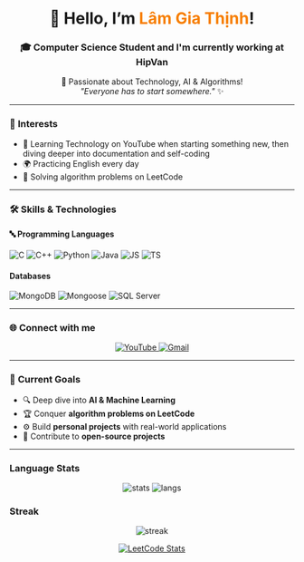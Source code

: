 <h1 align="center">👋 Hello, I’m <span style="color:#F77F00;">Lâm Gia Thịnh</span>!</h1>
<h3 align="center">🎓 Computer Science Student and I'm currently working at HipVan</h3>

<p align="center">
  🚀 Passionate about Technology, AI & Algorithms! <br>
  <i>"Everyone has to start somewhere."</i> ✨
</p>

---

### 🌟 **Interests**
- 🎥 Learning Technology on YouTube when starting something new, then diving deeper into documentation and self-coding  
- 🌍 Practicing English every day  
- 🧩 Solving algorithm problems on LeetCode  

---

### 🛠️ Skills & Technologies

#### 🔤 Programming Languages
![C](https://img.shields.io/badge/C-00599C?style=for-the-badge&logo=c&logoColor=white)
![C++](https://img.shields.io/badge/C++-004482?style=for-the-badge&logo=cplusplus&logoColor=white)
![Python](https://img.shields.io/badge/Python-3670A0?style=for-the-badge&logo=python&logoColor=ffdd54)
![Java](https://img.shields.io/badge/Java-ED8B00?style=for-the-badge&logo=java&logoColor=white)
![JS](https://img.shields.io/badge/JavaScript-F7E017?style=for-the-badge&logo=javascript&logoColor=000)
![TS](https://img.shields.io/badge/TypeScript-3178C6?style=for-the-badge&logo=typescript&logoColor=white)

#### Databases
![MongoDB](https://img.shields.io/badge/MongoDB-4EA94B?style=for-the-badge&logo=mongodb&logoColor=white)
![Mongoose](https://img.shields.io/badge/Mongoose-880000?style=for-the-badge&logo=mongoose&logoColor=white)
![SQL Server](https://img.shields.io/badge/Microsoft_SQL_Server-CC2927?style=for-the-badge&logo=microsoftsqlserver&logoColor=white)

---

### 🌐 **Connect with me**
<p align="center">
  <a href="https://www.youtube.com/@GiaThinh2005" target="_blank">
    <img src="https://img.shields.io/badge/YouTube-%23FF0000.svg?style=for-the-badge&logo=youtube&logoColor=white" alt="YouTube">
  </a>
  <a href="mailto:lamgiathinh05@gmail.com">
    <img src="https://img.shields.io/badge/Gmail-%230033FF.svg?style=for-the-badge&logo=gmail&logoColor=white" alt="Gmail">
  </a>
</p>

---

### 🚀 **Current Goals**
- 🔍 Deep dive into **AI & Machine Learning**
- 🏆 Conquer **algorithm problems on LeetCode**
- ⚙️ Build **personal projects** with real-world applications
- 📌 Contribute to **open-source projects**

---

### **Language Stats**
<p align="center">
  <img src="https://github-readme-stats.vercel.app/api?username=sjsjsmsmsj&show_icons=true&theme=tokyonight" alt="stats" />
  <img src="https://github-readme-stats.vercel.app/api/top-langs/?username=sjsjsmsmsj&layout=compact&theme=tokyonight" alt="langs" />
</p>

### **Streak**
<p align="center">
  <img src="https://streak-stats.demolab.com?user=octocat&theme=tokyonight" alt="streak" />
</p>
<p align="center">
  <a href="https://leetcode.com/u/lamgiathinh05/">
    <img src="https://leetcard.jacoblin.cool/lamgiathinh05?theme=light&font=Roboto&ext=activity" alt="LeetCode Stats" />
  </a>
</p>

